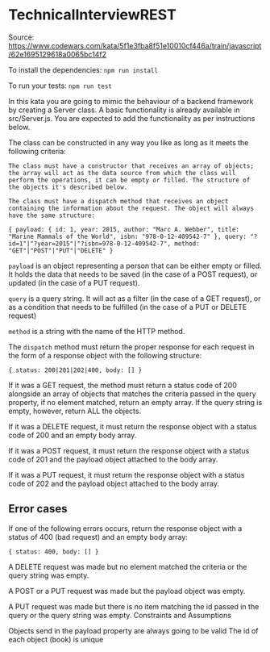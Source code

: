 # TechnicalInterviewREST

Source: https://www.codewars.com/kata/5f1e3fba8f51e10010cf446a/train/javascript/62e1695129618a0065bc14f2

To install the dependencies:
`npm run install`

To run your tests:
`npm run test`

In this kata you are going to mimic the behaviour of a backend framework by creating a Server class. A basic functionality is already available in src/Server.js. You are expected to add the functionality as per instructions below.

The class can be constructed in any way you like as long as it meets the following criteria:

    The class must have a constructor that receives an array of objects; the array will act as the data source from which the class will perform the operations, it can be empty or filled. The structure of the objects it's described below.

    The class must have a dispatch method that receives an object containing the information about the request. The object will always have the same structure:

`{
  payload: {
    id: 1,
    year: 2015,
    author: "Marc A. Webber",
    title: "Marine Mammals of the World",
    isbn: "978-0-12-409542-7"
  },
  query: "?id=1"|"?year=2015"|"?isbn=978-0-12-409542-7",
  method: "GET"|"POST"|"PUT"|"DELETE"
}`

`payload` is an object representing a person that can be either empty or filled. It holds the data that needs to be saved (in the case of a POST request), or updated (in the case of a PUT request).

`query` is a query string. It will act as a filter (in the case of a GET request), or as a condition that needs to be fulfilled (in the case of a PUT or DELETE request)

`method` is a string with the name of the HTTP method.

The `dispatch` method must return the proper response for each request in the form of a response object with the following structure:

`{
  status: 200|201|202|400,
  body: []
}`

If it was a GET request, the method must return a status code of 200 alongside an array of objects that matches the criteria passed in the query property, if no element matched, return an empty array. If the query string is empty, however, return ALL the objects.

If it was a DELETE request, it must return the response object with a status code of 200 and an empty body array.

If it was a POST request, it must return the response object with a status code of 201 and the payload object attached to the body array.

If it was a PUT request, it must return the response object with a status code of 202 and the payload object attached to the body array.

## Error cases
If one of the following errors occurs, return the response object with a status of 400 (bad request) and an empty body array:

`{
  status: 400,
  body: []
}`

A DELETE request was made but no element matched the criteria or the query string was empty.

A POST or a PUT request was made but the payload object was empty.

A PUT request was made but there is no item matching the id passed in the query or the query string was empty.
Constraints and Assumptions

Objects send in the payload property are always going to be valid
The id of each object (book) is unique
